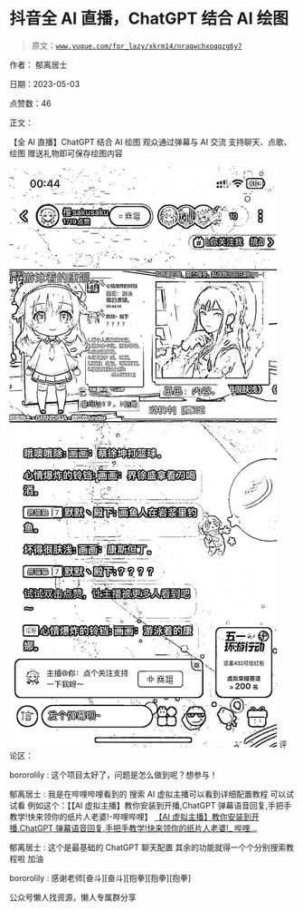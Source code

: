 # 抖音全 AI 直播，ChatGPT 结合 AI 绘图

> 原文：[`www.yuque.com/for_lazy/xkrm14/nraqwchxoqqzg6y7`](https://www.yuque.com/for_lazy/xkrm14/nraqwchxoqqzg6y7)



作者： 郁离居士



日期：2023-05-03



点赞数：46



正文：



【全 AI 直播】ChatGPT 结合 AI 绘图 观众通过弹幕与 AI 交流 支持聊天、点歌、绘图 赠送礼物即可保存绘图内容



![](img/a2e5f01e455ada027c2b1eafbcbffa6a.png)  <ne-p id="u9004befd" data-lake-id="u9004befd">评论区：



bororolily : 这个项目太好了，问题是怎么做到呢？想参与！



郁离居士 : 我是在哔哩哔哩看到的 搜索 AI 虚拟主播可以看到详细配置教程 可以试试看 例如这个：【【AI 虚拟主播】教你安装到开播,ChatGPT 弹幕语音回复,手把手教学!快来领你的纸片人老婆!-哔哩哔哩】 [【AI 虚拟主播】教你安装到开播,ChatGPT 弹幕语音回复,手把手教学!快来领你的纸片人老婆!_ 哔哩...](https://b23.tv/6KUUv4L)



郁离居士 : 这个是最基础的 ChatGPT 聊天配置 其余的功能就得一个个分别搜索教程啦 加油



bororolily : 感谢老师[奋斗][奋斗][抱拳][抱拳][抱拳]



公众号懒人找资源，懒人专属群分享

</ne-p>